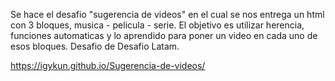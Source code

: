 Se hace el desafio "sugerencia de videos" en el cual se nos entrega un html con 3 bloques, musica - pelicula - serie.
El objetivo es utilizar herencia, funciones automaticas y lo aprendido para poner un video en cada uno de esos bloques.
Desafio de Desafio Latam.

https://igykun.github.io/Sugerencia-de-videos/
